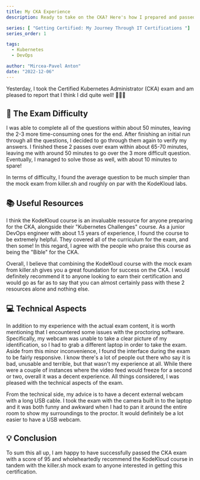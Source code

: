 ```yaml
---
title: My CKA Experience
description: Ready to take on the CKA? Here's how I prepared and passed the exam

series: [ "Getting Certified: My Journey Through IT Certifications "]
series_order: 1

tags:
  - Kubernetes
  - DevOps

author: "Mircea-Pavel Anton"
date: "2022-12-06"
---
```


Yesterday, I took the Certified Kubernetes Administrator (CKA) exam and am pleased to report that I think I did quite well! 🎉🎉🎉

## 📝 The Exam Difficulty

I was able to complete all of the questions within about 50 minutes, leaving the 2-3 more time-consuming ones for the end. After finishing an initial run through all the questions, I decided to go through them again to verify my answers. I finished these 2 passes over exam within about 65-70 minutes, leaving me with around 50 minutes to go over the 3 more difficult question. Eventually, I managed to solve those as well, with about 10 minutes to spare!

In terms of difficulty, I found the average question to be much simpler than the mock exam from killer.sh and roughly on par with the KodeKloud labs.

## 📚 Useful Resources

I think the KodeKloud course is an invaluable resource for anyone preparing for the CKA, alongside their "Kubernetes Challenges" course. As a junior DevOps engineer with about 1.5 years of experience, I found the course to be extremely helpful. They covered all of the curriculum for the exam, and then some! In this regard, I agree with the people who praise this course as being the "Bible" for the CKA.

Overall, I believe that combining the KodeKloud course with the mock exam from killer.sh gives you a great foundation for success on the CKA. I would definitely recommend it to anyone looking to earn their certification and would go as far as to say that you can almost certainly pass with these 2 resources alone and nothing else.

## 💻 Technical Aspects

In addition to my experience with the actual exam content, it is worth mentioning that I encountered some issues with the proctoring software. Specifically, my webcam was unable to take a clear picture of my identification, so I had to grab a different laptop in order to take the exam.  
Aside from this minor inconvenience, I found the interface during the exam to be fairly responsive. I know there's a lot of people out there who say it is bad, unusable and terrible, but that wasn't my experience at all. While there were a couple of instances where the video feed would freeze for a second or two, overall it was a decent experience. All things considered, I was pleased with the technical aspects of the exam.

From the technical side, my advice is to have a decent external webcam with a long USB cable. I took the exam with the camera built in to the laptop and it was both funny and awkward when I had to pan it around the entire room to show my surroundings to the proctor. It would definitely be a lot easier to have a USB webcam.

## 💡 Conclusion

To sum this all up, I am happy to have successfully passed the CKA exam with a score of 95 and wholeheartedly recommend the KodeKloud course in tandem with the killer.sh mock exam to anyone interested in getting this certification.

